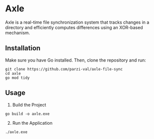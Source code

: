 # Axle

Axle is a real-time file synchronization system that tracks changes in a directory and efficiently computes differences using an XOR-based mechanism.

## Installation

Make sure you have Go installed. Then, clone the repository and run:

```
git clone https://github.com/parzi-val/axle-file-sync
cd axle
go mod tidy
```

## Usage

1. Build the Project

```
go build -o axle.exe
```

2. Run the Application

```
./axle.exe
```
